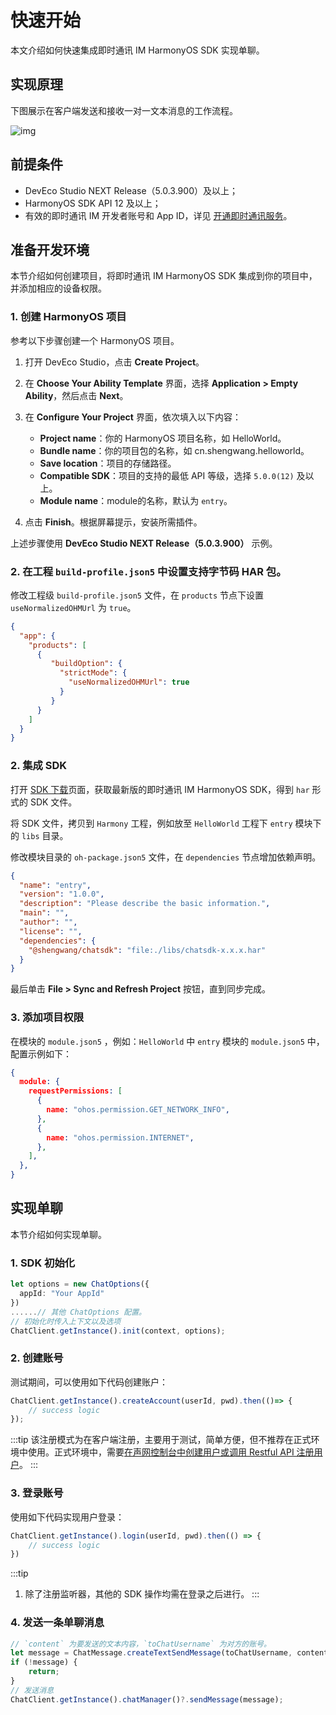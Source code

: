 # 快速开始

<Toc />

本文介绍如何快速集成即时通讯 IM HarmonyOS SDK 实现单聊。


## 实现原理

下图展示在客户端发送和接收一对一文本消息的工作流程。

![img](/images/android/sendandreceivemsg.png)

## 前提条件

- DevEco Studio NEXT Release（5.0.3.900）及以上；
- HarmonyOS SDK API 12 及以上；
- 有效的即时通讯 IM 开发者账号和 App ID，详见 [开通即时通讯服务](enable_im.html)。

## 准备开发环境

本节介绍如何创建项目，将即时通讯 IM HarmonyOS SDK 集成到你的项目中，并添加相应的设备权限。

### 1. 创建 HarmonyOS 项目

参考以下步骤创建一个 HarmonyOS 项目。

1. 打开 DevEco Studio，点击 **Create Project**。
2. 在 **Choose Your Ability Template** 界面，选择 **Application > Empty Ability**，然后点击 **Next**。
3. 在 **Configure Your Project** 界面，依次填入以下内容：
   - **Project name**：你的 HarmonyOS 项目名称，如 HelloWorld。
   - **Bundle name**：你的项目包的名称，如 cn.shengwang.helloworld。
   - **Save location**：项目的存储路径。
   - **Compatible SDK**：项目的支持的最低 API 等级，选择 `5.0.0(12)` 及以上。
   - **Module name**：module的名称，默认为 `entry`。

4. 点击 **Finish**。根据屏幕提示，安装所需插件。

上述步骤使用 **DevEco Studio NEXT Release（5.0.3.900）** 示例。

### 2. 在工程 `build-profile.json5` 中设置支持字节码 HAR 包。

修改工程级 `build-profile.json5` 文件，在 `products` 节点下设置 `useNormalizedOHMUrl` 为 `true`。

```json
{
  "app": {
    "products": [
      {
         "buildOption": {
           "strictMode": {
             "useNormalizedOHMUrl": true
           }
         }
      }
    ]
  }
}
```

### 2. 集成 SDK

打开 [SDK 下载](https://www.easemob.com/download/im)页面，获取最新版的即时通讯 IM HarmonyOS SDK，得到 `har` 形式的 SDK 文件。

将 SDK 文件，拷贝到 `Harmony` 工程，例如放至 `HelloWorld` 工程下 `entry` 模块下的 `libs` 目录。

修改模块目录的 `oh-package.json5` 文件，在 `dependencies` 节点增加依赖声明。

```json
{
  "name": "entry",
  "version": "1.0.0",
  "description": "Please describe the basic information.",
  "main": "",
  "author": "",
  "license": "",
  "dependencies": {
    "@shengwang/chatsdk": "file:./libs/chatsdk-x.x.x.har"
  }
}
```
最后单击 **File > Sync and Refresh Project** 按钮，直到同步完成。

### 3. 添加项目权限

在模块的 `module.json5` ，例如：`HelloWorld` 中 `entry` 模块的 `module.json5` 中，配置示例如下：

```json
{
  module: {
    requestPermissions: [
      {
        name: "ohos.permission.GET_NETWORK_INFO",
      },
      {
        name: "ohos.permission.INTERNET",
      },
    ],
  },
}
```

## 实现单聊

本节介绍如何实现单聊。

### 1. SDK 初始化

```typescript
let options = new ChatOptions({
  appId: "Your AppId"
})
......// 其他 ChatOptions 配置。
// 初始化时传入上下文以及选项
ChatClient.getInstance().init(context, options);
```

### 2. 创建账号

测试期间，可以使用如下代码创建账户：

```typescript
ChatClient.getInstance().createAccount(userId, pwd).then(()=> {
    // success logic
});
```

:::tip
该注册模式为在客户端注册，主要用于测试，简单方便，但不推荐在正式环境中使用。正式环境中，需要[在声网控制台中创建用户或调用 Restful API 注册用户](login.html#用户注册)。
:::

### 3. 登录账号

使用如下代码实现用户登录：

```typescript
ChatClient.getInstance().login(userId, pwd).then(() => {
    // success logic        
})
```

:::tip
1. 除了注册监听器，其他的 SDK 操作均需在登录之后进行。
:::

### 4. 发送一条单聊消息

```typescript
// `content` 为要发送的文本内容，`toChatUsername` 为对方的账号。
let message = ChatMessage.createTextSendMessage(toChatUsername, content);
if (!message) {
    return;
}
// 发送消息
ChatClient.getInstance().chatManager()?.sendMessage(message);
```
